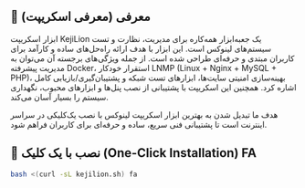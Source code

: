 ## 📜 معرفی (معرفی اسکریپت)

ابزار اسکریپت KejiLion یک جعبه‌ابزار همه‌کاره برای مدیریت، نظارت و تست سیستم‌های لینوکس است. این ابزار با هدف ارائه راه‌حل‌های ساده و کارآمد برای کاربران مبتدی و حرفه‌ای طراحی شده است. از جمله ویژگی‌های برجسته آن می‌توان به مدیریت پیشرفته Docker، استقرار خودکار LNMP (Linux + Nginx + MySQL + PHP)، بهینه‌سازی امنیتی سایت‌ها، ابزارهای تست شبکه و پشتیبان‌گیری/بازیابی کامل اشاره کرد. همچنین این اسکریپت با پشتیبانی از نصب پنل‌ها و ابزارهای محبوب، نگهداری سیستم را بسیار آسان می‌کند.

هدف ما تبدیل شدن به بهترین ابزار اسکریپت لینوکس با نصب یک‌کلیکی در سراسر اینترنت است تا پشتیبانی فنی سریع، ساده و حرفه‌ای برای کاربران فراهم شود.

## 🚀 نصب با یک کلیک (One-Click Installation) FA

```bash
bash <(curl -sL kejilion.sh) fa
